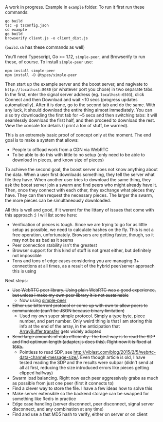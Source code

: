 A work in progress. Example in `example` folder. To run it first run these commands:

```
go build
tsc -p tsconfig.json
cd example
go build
browserify client.js -o client_dist.js
```
(`build.sh` has these commands as well)

You'll need Typescript, Go >= 1.12, `simple-peer`, and Browserify to run these, of course. To install `simple-peer` use:
```
npm install simple-peer
npm install -D @types/simple-peer
```

Then start up the example server and the boost server, and nagivate to `http://localhost:8080` (or whatever port you chose) in two separate tabs. In the first, enter the signal server address (eg. `localhost:6503`), click Connect and then Download and wait ~10 secs (progress updates automatically). After it is done, go to the second tab and do the same. With any luck, it should download the entire thing almost immediately. You can also try downloading the first tab for ~5 secs and then switching tabs: it will seamlessly download the first half, and then proceed to download the rest. View the console for details (I print a ton of stuff, be warned).

This is an extremely basic proof of concept only at the moment. The end goal is to make a system that allows:
- People to offload work from a CDN via WebRTC
- To be able to do this with little to no setup (only need to be able to download in pieces, and know size of pieces)

To achieve the second goal, the boost server does not know anything about the data. When a user first downloads something, they tell the server what file they have. When another user tries to download the same thing, they ask the boost server join a swarm and find peers who might already have it. Then, once they connect with each other, they exchange what pieces they have. They can then request the necessary pieces. The larger the swarm, the more pieces can be simultaneously downloaded.

All this is well and good, if it werent for the littany of issues that come with this approach :)
I will list some here:
- Verification of pieces is tough. Since we are trying to go for as little setup as possible, we need to calculate hashes on the fly. This is not a free operation, unfortunately. Browsers are getting faster, though, so it may not be as bad as it seems
- Peer connection stability isn't the greatest
- Browser support for this kind of stuff is not great either, but definitely not impossible
- Tons and tons of edge cases considering you are managing 3+ connections at all times, as a result of the hybrid peer/server approach this is using

Next steps:
- ~~Use WebRTC peer library. Using plain WebRTC was a good experience, but unless I make my own peer library it is not sustainable~~
    - Now using [simple-peer](https://github.com/feross/simple-peer)
- ~~Either use bittorrent protocol or come up with own to allow peers to communicate (can't be JSON because binary limitation)~~
    - Used my own super simple protocol. Simply a type byte, piece number, and part number. Only weird thing is that I am storing this info at the end of the array, in the anticipation that [ArrayBuffer.transfer](https://developer.mozilla.org/en-US/docs/Web/JavaScript/Reference/Global_Objects/ArrayBuffer/transfer) gets widely adopted
- ~~Send large amounts of data efficiently. The best way is to read the SDP and find optimum length (adapter.js does this). Right now it is fixed at 16Kb.~~
    - Pointless to read SDP, see http://viblast.com/blog/2015/2/5/webrtc-data-channel-message-size/. Even though article is old, I have tested reading the SDP and the results were subpar (didn't send at all at first, reducing the size introduced errors like pieces getting clipped halfway)
- Swarm load balancing. Right now each peer aggressively grabs as much as possible from just one peer (first it connects to)
- Find a clever way to store the file. I have a few ideas how to solve this
- Make server extensible so the backend storage can be swapped for something like Redis in practice
- Edge case handling (server disconnect, peer disconnect, signal server disconnect, and any combination at any time)
- Find and use a fast MD5 hash to verify, either on server or on client
